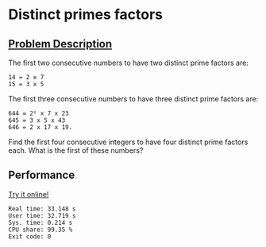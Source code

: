 # Distinct primes factors

## [Problem Description](https://projecteuler.net/problem=47)

The first two consecutive numbers to have two distinct prime factors are:

    14 = 2 x 7
    15 = 3 x 5

The first three consecutive numbers to have three distinct prime factors are:

    644 = 2² x 7 x 23
    645 = 3 x 5 x 43
    646 = 2 x 17 x 19.

Find the first four consecutive integers to have four distinct prime factors each. What is the first of these numbers?

## Performance

[Try it online!](https://tio.run/##lVTbjtMwEH3PVwxFqhJtSZtudles1F1eQEJCAgkkHhCq3HhCrE3s4thtgOU7@A8@AT6sjJ30ku5ye6irOTNzzpmxFSxFI/Rm8/DB2NZ6vBByjHIF6OGAY14pbkuEV1otSqwm6QVwFQA8aXGuMhgMBgS8KRByoWsDZq0gU7LGzBqxQpC2WqCuwSgoGMUuz0VthMwMLLWoqJFlRlEJ03gZEFmSwgym8PMbXLjojKJTF50FfaVCI/5Zy1f8Re089XI/vntBd0xPPbzXdUfagudba4kvTR7HjuOZkJzUts5yZXXPmJAGPxw68xW/MYYsK2J4WzADoj5gVbkL6t2Y1yTstk9/dFPLrl98xrAZgRy1rPOONYJ1gRIkXAFlubrsp/@HQ2PlsxHMZjBpyfZ9XKwoKyPf/k7CbZ/jffRvUse0ruYkOa66h6szKep5t3QHMbqehkaf3EM7JZve1ZbMSvHR7jRcu3/z0FPxwO0VPKXLiF1H2IcyZaXxGEq@I4dalXT7Hd9ro5FVsTComcGQphuGw@QkiXZUXUXFluGwb2ucHBdlhZU3c1yh/hSmozvptTAFrYRjE97J5aIkD2Eu4UtJb3IE86/wqBuEleV12KKUbxzeuItP3WCRP3qDG3aDBwovqDP273e/IKRPSVviduN@wfOX8dKa@uBDE/tVBZvNLw)

```
Real time: 33.148 s
User time: 32.719 s
Sys. time: 0.214 s
CPU share: 99.35 %
Exit code: 0
```